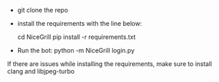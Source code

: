 - git clone the repo

- install the requirements with the line below:

  cd NiceGrill
  pip install -r requirements.txt

- Run the bot:
  python -m NiceGrill login.py

If there are issues while installing the requirements, make sure to install clang and libjpeg-turbo
